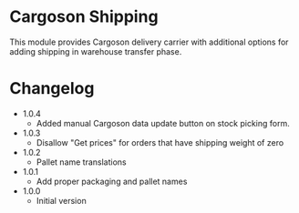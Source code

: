 Cargoson Shipping
=================

This module provides Cargoson delivery carrier with additional
options for adding shipping in warehouse transfer phase.


Changelog
=========

- 1.0.4
    - Added manual Cargoson data update button on stock picking form.
- 1.0.3
    - Disallow "Get prices" for orders that have shipping weight of zero
- 1.0.2
    - Pallet name translations
- 1.0.1
    - Add proper packaging and pallet names
- 1.0.0
    - Initial version
